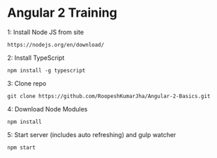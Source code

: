# Angular 2 Training

1: Install Node JS from site
```
https://nodejs.org/en/download/
```

2: Install TypeScript
```
npm install -g typescript
```

3: Clone repo
```
git clone https://github.com/RoopeshKumarJha/Angular-2-Basics.git
```

4: Download Node Modules
```
npm install
```

5: Start server (includes auto refreshing) and gulp watcher
```
npm start
```
